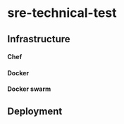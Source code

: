 # sre-technical-test



## Infrastructure 

#### Chef

#### Docker

#### Docker swarm

## Deployment

